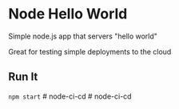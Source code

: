 # Node Hello World

Simple node.js app that servers "hello world"

Great for testing simple deployments to the cloud

## Run It

`npm start`
#   n o d e - c i - c d  
 #   n o d e - c i - c d  
 
